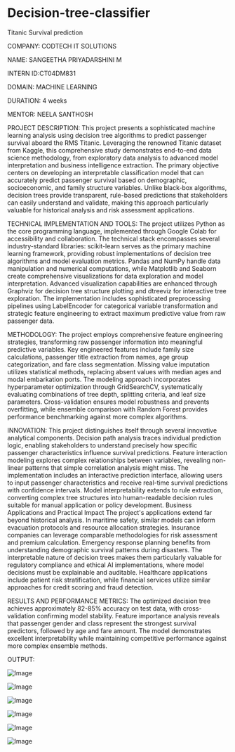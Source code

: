 # Decision-tree-classifier

Titanic Survival prediction

COMPANY: CODTECH IT SOLUTIONS

NAME: SANGEETHA PRIYADARSHINI M

INTERN ID:CT04DM831

DOMAIN: MACHINE LEARNING

DURATION: 4 weeks

MENTOR: NEELA SANTHOSH


PROJECT DESCRIPTION:
       This project presents a sophisticated machine learning analysis using decision tree algorithms to predict passenger survival aboard the RMS Titanic. Leveraging the renowned Titanic dataset from Kaggle, this comprehensive study demonstrates end-to-end data science methodology, from exploratory data analysis to advanced model interpretation and business intelligence extraction.
       The primary objective centers on developing an interpretable classification model that can accurately predict passenger survival based on demographic, socioeconomic, and family structure variables. Unlike black-box algorithms, decision trees provide transparent, rule-based predictions that stakeholders can easily understand and validate, making this approach particularly valuable for historical analysis and risk assessment applications.

TECHNICAL IMPLEMENTATION AND TOOLS:
The project utilizes Python as the core programming language, implemented through Google Colab for accessibility and collaboration. The technical stack encompasses several industry-standard libraries: scikit-learn serves as the primary machine learning framework, providing robust implementations of decision tree algorithms and model evaluation metrics. Pandas and NumPy handle data manipulation and numerical computations, while Matplotlib and Seaborn create comprehensive visualizations for data exploration and model interpretation.
Advanced visualization capabilities are enhanced through Graphviz for decision tree structure plotting and dtreeviz for interactive tree exploration. The implementation includes sophisticated preprocessing pipelines using LabelEncoder for categorical variable transformation and strategic feature engineering to extract maximum predictive value from raw passenger data.

METHODOLOGY:
The project employs comprehensive feature engineering strategies, transforming raw passenger information into meaningful predictive variables. Key engineered features include family size calculations, passenger title extraction from names, age group categorization, and fare class segmentation. Missing value imputation utilizes statistical methods, replacing absent values with median ages and modal embarkation ports.
The modeling approach incorporates hyperparameter optimization through GridSearchCV, systematically evaluating combinations of tree depth, splitting criteria, and leaf size parameters. Cross-validation ensures model robustness and prevents overfitting, while ensemble comparison with Random Forest provides performance benchmarking against more complex algorithms.

INNOVATION:
This project distinguishes itself through several innovative analytical components. Decision path analysis traces individual prediction logic, enabling stakeholders to understand precisely how specific passenger characteristics influence survival predictions. Feature interaction modeling explores complex relationships between variables, revealing non-linear patterns that simple correlation analysis might miss.
The implementation includes an interactive prediction interface, allowing users to input passenger characteristics and receive real-time survival predictions with confidence intervals. Model interpretability extends to rule extraction, converting complex tree structures into human-readable decision rules suitable for manual application or policy development.
Business Applications and Practical Impact
The project's applications extend far beyond historical analysis. In maritime safety, similar models can inform evacuation protocols and resource allocation strategies. Insurance companies can leverage comparable methodologies for risk assessment and premium calculation. Emergency response planning benefits from understanding demographic survival patterns during disasters.
The interpretable nature of decision trees makes them particularly valuable for regulatory compliance and ethical AI implementations, where model decisions must be explainable and auditable. Healthcare applications include patient risk stratification, while financial services utilize similar approaches for credit scoring and fraud detection.

RESULTS AND PERFORMANCE METRICS:
The optimized decision tree achieves approximately 82-85% accuracy on test data, with cross-validation confirming model stability. Feature importance analysis reveals that passenger gender and class represent the strongest survival predictors, followed by age and fare amount. The model demonstrates excellent interpretability while maintaining competitive performance against more complex ensemble methods.

OUTPUT:

![Image](https://github.com/user-attachments/assets/053bf468-0779-4025-af0f-bebcb3b58216)

![Image](https://github.com/user-attachments/assets/f25bd7a9-dcda-47f8-9eab-837b12d9e20f)

![Image](https://github.com/user-attachments/assets/0dadb60c-0ea2-4e09-9836-d709d63b45cf)

![Image](https://github.com/user-attachments/assets/cc16ca19-3e49-4fed-94ff-606f5c607f61)

![Image](https://github.com/user-attachments/assets/eb0b3865-3eaf-462d-adf0-3731d6504945)

![Image](https://github.com/user-attachments/assets/afc9286d-5732-4ee9-9f96-d4e7d45a0df2)




